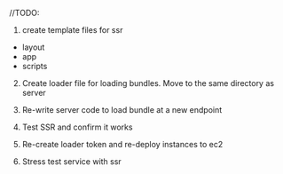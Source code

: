 //TODO:

1. create template files for ssr
  - layout
  - app
  - scripts
2. Create loader file for loading bundles. Move to the same directory as server

3. Re-write server code to load bundle at a new endpoint

4. Test SSR and confirm it works

5. Re-create loader token and re-deploy instances to ec2

6. Stress test service with ssr
